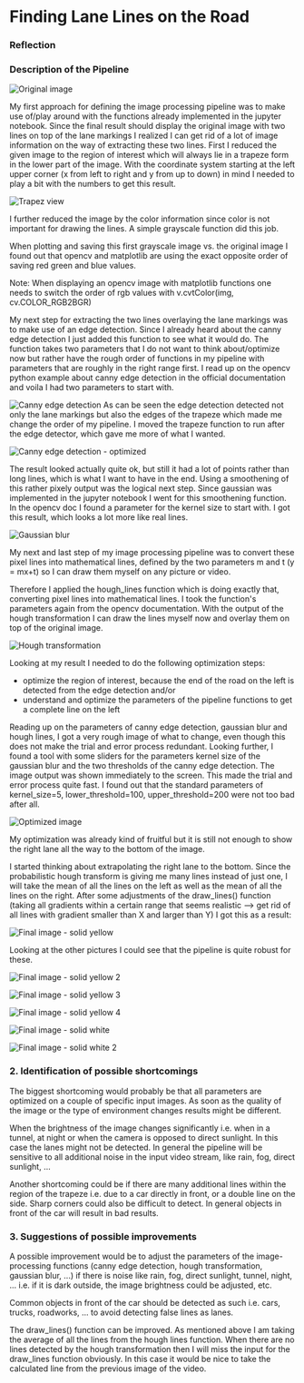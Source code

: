 # **Finding Lane Lines on the Road**


### Reflection

### Description of the Pipeline

![Original image](test_images_output/writeup/original_solidYellowCurve.jpg)

My first approach for defining the image processing pipeline was to make use of/play around with the functions already implemented in the jupyter notebook. Since the final result should display the original image with two lines on top of the lane markings I realized I can get rid of a lot of image information on the way of extracting these two lines. First I reduced the given image to the region of interest which will always lie in a trapeze form in the lower part of the image. With the coordinate system starting at the left upper corner (x from left to right and y from up to down) in mind I needed to play a bit with the numbers to get this result.

![Trapez view](test_images_output/writeup/first_trapezesolidYellowCurve.jpg)


I further reduced the image by the color information since color is not important for drawing the lines. A simple grayscale function did this job.

When plotting and saving this first grayscale image vs. the original image I found out that opencv and matplotlib are using the exact opposite order of saving red green and blue values.

Note: When displaying an opencv image with matplotlib functions one needs to switch the order of rgb values with v.cvtColor(img, cv.COLOR_RGB2BGR)

My next step for extracting the two lines overlaying the lane markings was to make use of an edge detection. Since I already heard about the canny edge detection I just added this function to see what it would do. The function takes two parameters that I do not want to think about/optimize now but rather have the rough order of functions in my pipeline with parameters that are roughly in the right range first. I read up on the opencv python example about canny edge detection in the official documentation and voila I had two parameters to start with.

![Canny edge detection](test_images_output/writeup/first_edge_badsolidYellowCurve.jpg)
As can be seen the edge detection detected not only the lane markings but also the edges of the trapeze which made me change the order of my pipeline. I moved the trapeze function to run after the edge detector, which gave me more of what I wanted.

![Canny edge detection - optimized](test_images_output/writeup/first_edge_bettersolidYellowCurve.jpg)

The result looked actually quite ok, but still it had a lot of points rather than long lines, which is what I want to have in the end. Using a smoothening of this rather pixely output was the logical next step. Since gaussian was implemented in the jupyter notebook I went for this smoothening function. In the opencv doc I found a parameter for the kernel size to start with. I got this result, which looks a lot more like real lines.

![Gaussian blur](test_images_output/writeup/first_gaussiansolidYellowCurve.jpg)


My next and last step of my image processing pipeline was to convert these pixel lines into mathematical lines, defined by the two parameters m and t (y = mx+t) so I can draw them myself on any picture or video.

Therefore I applied the hough_lines function which is doing exactly that, converting pixel lines into mathematical lines. I took the function's parameters again from the opencv documentation. With the output of the hough transformation I can draw the lines myself now and overlay them on top of the original image.

![Hough transformation](test_images_output/writeup/first_finalsolidYellowCurve.jpg)


Looking at my result I needed to do the following optimization steps:
- optimize the region of interest, because the end of the road on the left is detected from the edge detection and/or
- understand and optimize the parameters of the pipeline functions to get a complete line on the left

Reading up on the parameters of canny edge detection, gaussian blur and hough lines, I got a very rough image of what to change, even though this does not make the trial and error process redundant. Looking further, I found a tool with some sliders for the parameters kernel size of the gaussian blur and the two thresholds of the canny edge detection. The image output was shown immediately to the screen. This made the trial and error process quite fast. I found out that the standard parameters of kernel_size=5, lower_threshold=100, upper_threshold=200 were not too bad after all.

![Optimized image](test_images_output/writeup/optimized_finalsolidYellowCurve.jpg)


My optimization was already kind of fruitful but it is still not enough to show the right lane all the way to the bottom of the image.

I started thinking about extrapolating the right lane to the bottom. Since the probabilistic hough transform is giving me many lines instead of just one, I will take the mean of all the lines on the left as well as the mean of all the lines on the right. After some adjustments of the draw_lines() function (taking all gradients within a certain range that seems realistic --> get rid of all lines with gradient smaller than X and larger than Y) I got this as a result:

![Final image - solid yellow](test_images_output/writeup/final_solidYellowCurve.jpg)


Looking at the other pictures I could see that the pipeline is quite robust for these.

![Final image - solid yellow 2](test_images_output/writeup/final_solidYellowCurve2.jpg)

![Final image - solid yellow 3](test_images_output/writeup/final_solidYellowLeft.jpg)

![Final image - solid yellow 4](test_images_output/writeup/final_whiteCarLaneSwitch.jpg)

![Final image - solid white](test_images_output/writeup/final_solidWhiteCurve.jpg)

![Final image - solid white 2](test_images_output/writeup/final_solidWhiteRight.jpg)


### 2. Identification of possible shortcomings

The biggest shortcoming would probably be that all parameters are optimized on a couple of specific input images. As soon as the quality of the image or the type of environment changes results might be different.

When the brightness of the image changes significantly i.e. when in a tunnel, at night or when the camera is opposed to direct sunlight. In this case the lanes might not be detected.
In general the pipeline will be sensitive to all additional noise in the input video stream, like rain, fog, direct sunlight, ...

Another shortcoming could be if there are many additional lines within the region of the trapeze i.e. due to a car directly in front, or a double line on the side. Sharp corners could also be difficult to detect. In general objects in front of the car will result in bad results.


### 3. Suggestions of possible improvements

A possible improvement would be to adjust the parameters of the image-processing functions (canny edge detection, hough transformation, gaussian blur, ...) if there is noise like rain, fog, direct sunlight, tunnel, night, ... i.e. if it is dark outside, the image brightness could be adjusted, etc.

Common objects in front of the car should be detected as such i.e. cars, trucks,
roadworks, ... to avoid detecting false lines as lanes.

The draw_lines() function can be improved. As mentioned above I am taking the average of all the lines from the hough lines function. When there are no lines detected by the hough transformation then I will miss the input for the draw_lines function obviously. In this case it would be nice to take the calculated line from the previous image of the video.
